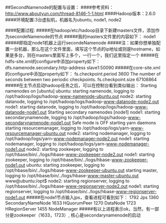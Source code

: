 ##SecondNamenode的配置与设置：
####参考资料：http://www.aboutyun.com/thread-8146-1-1.html
####Hadoop版本：2.6.0
####环境配置:3台虚拟机，机器名为ubuntu, node1, node2

####配置过程:
#####在hadoop/etc/hadoop目录下新建masters文件，添加作为secondeNamenode的节点
#####我的masters文件里的内容如下：
    node1
#####即指定node1机器上运行secondeNamenode
#####注：如果你想单独配置一台机器，那么在这个文件里面，填写这个节点的ip地址或则是hostname，如果是多台，则在masters里面写上多个，一行一个，我们这里指定一个
#####在hdfs-site.xml的configure中添加property如下：
    <property>
      <name>dfs.namenode.secondary.http-address</name>
      <value>slave1:50090</value>
    </property>
#####在core-site.xml的configure中添加property如下：
    <property>
      <name>fs.checkpoint.period</name>
      <value>3600</value>
      <description>The number of seconds between two periodic checkpoints.
      </description>
    </property>
    <property>
      <name>fs.checkpoint.size</name>
      <value>67108864</value>
    </property>
#####在主节点启动hadoop任务之后，可以在控制台看到类似输出：
    Starting namenodes on [ubuntu]
    ubuntu: starting namenode, logging to /opt/hadoop/logs/hadoop-www-namenode-ubuntu.out
    node2: starting datanode, logging to /opt/hadoop/logs/hadoop-www-datanode-node2.out
    node1: starting datanode, logging to /opt/hadoop/logs/hadoop-www-datanode-node1.out
    Starting secondary namenodes [node1]
    node1: starting secondarynamenode, logging to /opt/hadoop/logs/hadoop-www-secondarynamenode-node1.out
    Safe mode is OFF
    starting yarn daemons
    starting resourcemanager, logging to /opt/hadoop/logs/yarn-www-resourcemanager-ubuntu.out
    node2: starting nodemanager, logging to /opt/hadoop/logs/yarn-www-nodemanager-node2.out
    node1: starting nodemanager, logging to /opt/hadoop/logs/yarn-www-nodemanager-node1.out
    node2: starting zookeeper, logging to /opt/hbase/bin/../logs/hbase-www-zookeeper-node2.out
    node1: starting zookeeper, logging to /opt/hbase/bin/../logs/hbase-www-zookeeper-node1.out
    ubuntu: starting zookeeper, logging to /opt/hbase/bin/../logs/hbase-www-zookeeper-ubuntu.out
    starting master, logging to /opt/hbase/bin/../logs/hbase-www-master-ubuntu.out
    www@ubuntu:/opt$ node2: starting regionserver, logging to /opt/hbase/bin/../logs/hbase-www-regionserver-node2.out
    node1: starting regionserver, logging to /opt/hbase/bin/../logs/hbase-www-regionserver-node1.out
#####在node1节点输入jps，查看进程可看到如下：
    1792 Jps
    1360 SecondaryNameNode
    1633 HQuorumPeer
    1270 DataNode
    1723 HRegionServer
    1455 NodeManager
#####有以上进程表示ok，当然，有一部分是zookeeper（1633，1723）, 核心是secondarynamenode的启动
